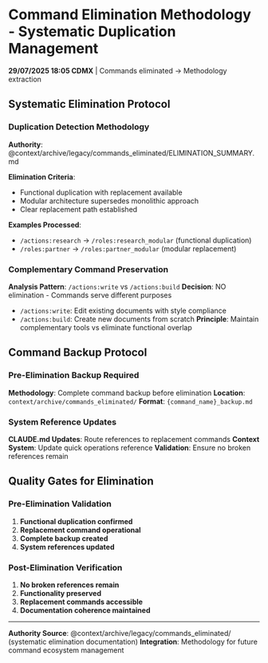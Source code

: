 # Command Elimination Methodology - Systematic Duplication Management

**29/07/2025 18:05 CDMX** | Commands eliminated → Methodology extraction

## Systematic Elimination Protocol

### Duplication Detection Methodology
**Authority**: @context/archive/legacy/commands_eliminated/ELIMINATION_SUMMARY.md

**Elimination Criteria**:
- Functional duplication with replacement available
- Modular architecture supersedes monolithic approach
- Clear replacement path established

**Examples Processed**:
- `/actions:research` → `/roles:research_modular` (functional duplication)
- `/roles:partner` → `/roles:partner_modular` (modular replacement)

### Complementary Command Preservation
**Analysis Pattern**: `/actions:write` vs `/actions:build`
**Decision**: NO elimination - Commands serve different purposes
- `/actions:write`: Edit existing documents with style compliance
- `/actions:build`: Create new documents from scratch
**Principle**: Maintain complementary tools vs eliminate functional overlap

## Command Backup Protocol

### Pre-Elimination Backup Required
**Methodology**: Complete command backup before elimination
**Location**: `context/archive/commands_eliminated/`
**Format**: `{command_name}_backup.md`

### System Reference Updates
**CLAUDE.md Updates**: Route references to replacement commands
**Context System**: Update quick operations reference
**Validation**: Ensure no broken references remain

## Quality Gates for Elimination

### Pre-Elimination Validation
1. **Functional duplication confirmed** 
2. **Replacement command operational**
3. **Complete backup created**
4. **System references updated**

### Post-Elimination Verification
1. **No broken references remain**
2. **Functionality preserved**
3. **Replacement commands accessible**
4. **Documentation coherence maintained**

---

**Authority Source**: @context/archive/legacy/commands_eliminated/ (systematic elimination documentation)
**Integration**: Methodology for future command ecosystem management